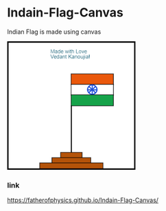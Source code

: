 # Indain-Flag-Canvas
Indian Flag is made using canvas

<img
  src="https://raw.githubusercontent.com/fatherofphysics/Indain-Flag-Canvas/main/Indian_flag.png"
  alt="Indian Flag"
  title="Indain Flag"
  style="display: inline-block; margin: 0 auto; max-width: 300px">

### link 
https://fatherofphysics.github.io/Indain-Flag-Canvas/
